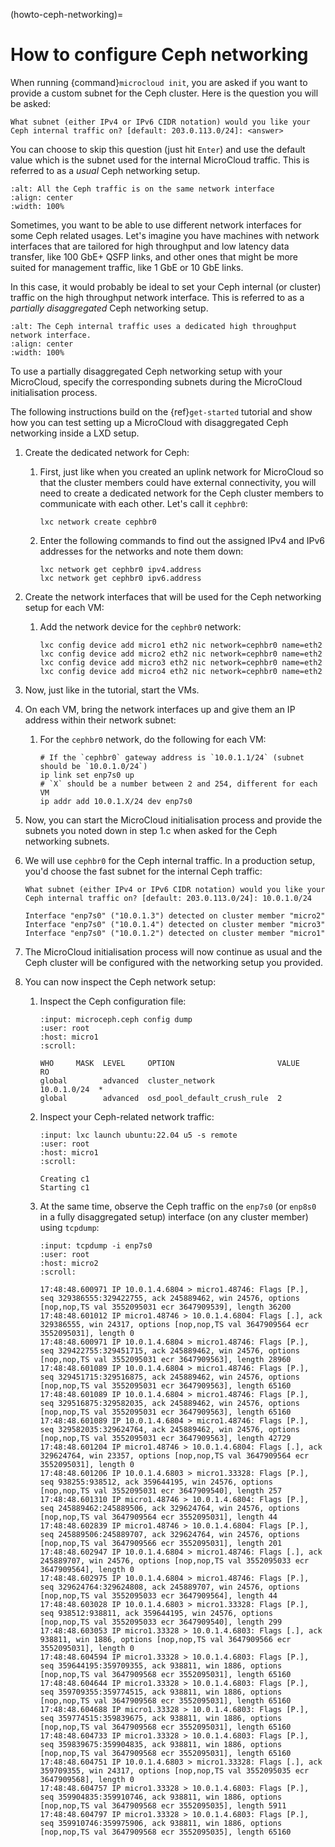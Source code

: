 (howto-ceph-networking)=
# How to configure Ceph networking

When running {command}`microcloud init`, you are asked if you want to provide a custom subnet for the Ceph cluster.
Here is the question you will be asked:

`What subnet (either IPv4 or IPv6 CIDR notation) would you like your Ceph internal traffic on? [default: 203.0.113.0/24]: <answer>`

You can choose to skip this question (just hit `Enter`) and use the default value which is the subnet used for the internal MicroCloud traffic.
This is referred to as a *usual* Ceph networking setup.

```{figure} /images/ceph_network_usual_setup.svg
:alt: All the Ceph traffic is on the same network interface
:align: center
:width: 100%
```

Sometimes, you want to be able to use different network interfaces for some Ceph related usages.
Let's imagine you have machines with network interfaces that are tailored for high throughput and low latency data transfer,
like 100 GbE+ QSFP links, and other ones that might be more suited for management traffic, like 1 GbE or 10 GbE links.

In this case, it would probably be ideal to set your Ceph internal (or cluster) traffic on the high throughput network interface. This is referred to as a *partially disaggregated* Ceph networking setup.

```{figure} /images/ceph_network_partial_setup.svg
:alt: The Ceph internal traffic uses a dedicated high throughput network interface.
:align: center
:width: 100%
```

To use a partially disaggregated Ceph networking setup with your MicroCloud, specify the corresponding subnets during the MicroCloud initialisation process.

The following instructions build on the {ref}`get-started` tutorial and show how you can test setting up a MicroCloud with disaggregated Ceph networking inside a LXD setup.

1. Create the dedicated network for Ceph:

   1. First, just like when you created an uplink network for MicroCloud so that the cluster members could have external connectivity, you will need to create a dedicated network for the Ceph cluster members to communicate with each other. Let's call it `cephbr0`:

          lxc network create cephbr0

   1. Enter the following commands to find out the assigned IPv4 and IPv6 addresses for the networks and note them down:

          lxc network get cephbr0 ipv4.address
          lxc network get cephbr0 ipv6.address

1. Create the network interfaces that will be used for the Ceph networking setup for each VM:

   1. Add the network device for the `cephbr0` network:

          lxc config device add micro1 eth2 nic network=cephbr0 name=eth2
          lxc config device add micro2 eth2 nic network=cephbr0 name=eth2
          lxc config device add micro3 eth2 nic network=cephbr0 name=eth2
          lxc config device add micro4 eth2 nic network=cephbr0 name=eth2

1. Now, just like in the tutorial, start the VMs.

1. On each VM, bring the network interfaces up and give them an IP address within their network subnet:

   1. For the `cephbr0` network, do the following for each VM:

          # If the `cephbr0` gateway address is `10.0.1.1/24` (subnet should be `10.0.1.0/24`)
          ip link set enp7s0 up
          # `X` should be a number between 2 and 254, different for each VM
          ip addr add 10.0.1.X/24 dev enp7s0

1. Now, you can start the MicroCloud initialisation process and provide the subnets you noted down in step 1.c when asked for the Ceph networking subnets.

1. We will use `cephbr0` for the Ceph internal traffic. In a production setup, you'd choose the fast subnet for the internal Ceph traffic:

       What subnet (either IPv4 or IPv6 CIDR notation) would you like your Ceph internal traffic on? [default: 203.0.113.0/24]: 10.0.1.0/24

       Interface "enp7s0" ("10.0.1.3") detected on cluster member "micro2"
       Interface "enp7s0" ("10.0.1.4") detected on cluster member "micro3"
       Interface "enp7s0" ("10.0.1.2") detected on cluster member "micro1"

1. The MicroCloud initialisation process will now continue as usual and the Ceph cluster will be configured with the networking setup you provided.
1. You can now inspect the Ceph network setup:

   1. Inspect the Ceph configuration file:

      ```{terminal}
      :input: microceph.ceph config dump
      :user: root
      :host: micro1
      :scroll:

      WHO     MASK  LEVEL     OPTION                       VALUE        RO
      global        advanced  cluster_network              10.0.1.0/24  *
      global        advanced  osd_pool_default_crush_rule  2
      ```

   1. Inspect your Ceph-related network traffic:

      ```{terminal}
      :input: lxc launch ubuntu:22.04 u5 -s remote
      :user: root
      :host: micro1
      :scroll:

      Creating c1
      Starting c1
      ```

   1. At the same time, observe the Ceph traffic on the `enp7s0` (or `enp8s0` in a fully disaggregated setup) interface (on any cluster member) using `tcpdump`:

      ```{terminal}
      :input: tcpdump -i enp7s0
      :user: root
      :host: micro2
      :scroll:

      17:48:48.600971 IP 10.0.1.4.6804 > micro1.48746: Flags [P.], seq 329386555:329422755, ack 245889462, win 24576, options [nop,nop,TS val 3552095031 ecr 3647909539], length 36200
      17:48:48.601012 IP micro1.48746 > 10.0.1.4.6804: Flags [.], ack 329386555, win 24317, options [nop,nop,TS val 3647909564 ecr 3552095031], length 0
      17:48:48.600971 IP 10.0.1.4.6804 > micro1.48746: Flags [P.], seq 329422755:329451715, ack 245889462, win 24576, options [nop,nop,TS val 3552095031 ecr 3647909563], length 28960
      17:48:48.601089 IP 10.0.1.4.6804 > micro1.48746: Flags [P.], seq 329451715:329516875, ack 245889462, win 24576, options [nop,nop,TS val 3552095031 ecr 3647909563], length 65160
      17:48:48.601089 IP 10.0.1.4.6804 > micro1.48746: Flags [P.], seq 329516875:329582035, ack 245889462, win 24576, options [nop,nop,TS val 3552095031 ecr 3647909563], length 65160
      17:48:48.601089 IP 10.0.1.4.6804 > micro1.48746: Flags [P.], seq 329582035:329624764, ack 245889462, win 24576, options [nop,nop,TS val 3552095031 ecr 3647909563], length 42729
      17:48:48.601204 IP micro1.48746 > 10.0.1.4.6804: Flags [.], ack 329624764, win 23357, options [nop,nop,TS val 3647909564 ecr 3552095031], length 0
      17:48:48.601206 IP 10.0.1.4.6803 > micro1.33328: Flags [P.], seq 938255:938512, ack 359644195, win 24576, options [nop,nop,TS val 3552095031 ecr 3647909540], length 257
      17:48:48.601310 IP micro1.48746 > 10.0.1.4.6804: Flags [P.], seq 245889462:245889506, ack 329624764, win 24576, options [nop,nop,TS val 3647909564 ecr 3552095031], length 44
      17:48:48.602839 IP micro1.48746 > 10.0.1.4.6804: Flags [P.], seq 245889506:245889707, ack 329624764, win 24576, options [nop,nop,TS val 3647909566 ecr 3552095031], length 201
      17:48:48.602947 IP 10.0.1.4.6804 > micro1.48746: Flags [.], ack 245889707, win 24576, options [nop,nop,TS val 3552095033 ecr 3647909564], length 0
      17:48:48.602975 IP 10.0.1.4.6804 > micro1.48746: Flags [P.], seq 329624764:329624808, ack 245889707, win 24576, options [nop,nop,TS val 3552095033 ecr 3647909564], length 44
      17:48:48.603028 IP 10.0.1.4.6803 > micro1.33328: Flags [P.], seq 938512:938811, ack 359644195, win 24576, options [nop,nop,TS val 3552095033 ecr 3647909540], length 299
      17:48:48.603053 IP micro1.33328 > 10.0.1.4.6803: Flags [.], ack 938811, win 1886, options [nop,nop,TS val 3647909566 ecr 3552095031], length 0
      17:48:48.604594 IP micro1.33328 > 10.0.1.4.6803: Flags [P.], seq 359644195:359709355, ack 938811, win 1886, options [nop,nop,TS val 3647909568 ecr 3552095031], length 65160
      17:48:48.604644 IP micro1.33328 > 10.0.1.4.6803: Flags [P.], seq 359709355:359774515, ack 938811, win 1886, options [nop,nop,TS val 3647909568 ecr 3552095031], length 65160
      17:48:48.604688 IP micro1.33328 > 10.0.1.4.6803: Flags [P.], seq 359774515:359839675, ack 938811, win 1886, options [nop,nop,TS val 3647909568 ecr 3552095031], length 65160
      17:48:48.604733 IP micro1.33328 > 10.0.1.4.6803: Flags [P.], seq 359839675:359904835, ack 938811, win 1886, options [nop,nop,TS val 3647909568 ecr 3552095031], length 65160
      17:48:48.604751 IP 10.0.1.4.6803 > micro1.33328: Flags [.], ack 359709355, win 24317, options [nop,nop,TS val 3552095035 ecr 3647909568], length 0
      17:48:48.604757 IP micro1.33328 > 10.0.1.4.6803: Flags [P.], seq 359904835:359910746, ack 938811, win 1886, options [nop,nop,TS val 3647909568 ecr 3552095035], length 5911
      17:48:48.604797 IP micro1.33328 > 10.0.1.4.6803: Flags [P.], seq 359910746:359975906, ack 938811, win 1886, options [nop,nop,TS val 3647909568 ecr 3552095035], length 65160
      ```
